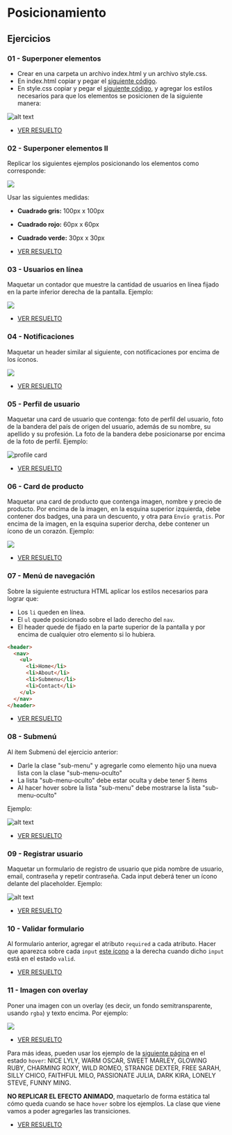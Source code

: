 # Posicionamiento

## Ejercicios

### 01 - Superponer elementos

- Crear en una carpeta un archivo index.html y un archivo style.css.
- En index.html copiar y pegar el [siguiente código](https://raw.githubusercontent.com/Ada-IT/ejercicios-frontend/master/modulo-2/ejercicios/posicionamiento/index.html).
- En style.css copiar y pegar el [siguiente código](https://raw.githubusercontent.com/Ada-IT/ejercicios-frontend/master/modulo-2/ejercicios/posicionamiento/styles.css), y agregar los estilos necesarios para que los elementos se posicionen de la siguiente manera:

![alt text](https://i.ibb.co/M66T8xY/Captura-de-pantalla-de-2020-09-11-09-31-53.png 'ejemplo de primer ejercicio')

- [VER RESUELTO](https://magamahe.github.io/TRABAJOS_ADA/FRONTEND_/MODULO_2/CLASE_13/ejercicio_01-Superponer_elementosI/index.html) 
  
### 02 - Superponer elementos II

Replicar los siguientes ejemplos posicionando los elementos como corresponde:

![](https://i.ibb.co/z7zkddk/Screen-Shot-2020-09-11-at-12-37-54.png)

Usar las siguientes medidas:

- **Cuadrado gris:** 100px x 100px
- **Cuadrado rojo:** 60px x 60px
- **Cuadrado verde:** 30px x 30px

- [VER RESUELTO](https://magamahe.github.io/TRABAJOS_ADA/FRONTEND_/MODULO_2/CLASE_13/ejercicio_02-Superponer_elementosII/index.html) 

### 03 - Usuarios en línea

Maquetar un contador que muestre la cantidad de usuarios en línea fijado en la parte inferior derecha de la pantalla. Ejemplo:

![](https://i.ibb.co/hLNcf06/Screen-Shot-2020-09-11-at-13-59-13.png)

- [VER RESUELTO](https://magamahe.github.io/TRABAJOS_ADA/FRONTEND_/MODULO_2/CLASE_13/ejercicio_03-Usuarios_en_linea/index.html) 

### 04 - Notificaciones

Maquetar un header similar al siguiente, con notificaciones por encima de los íconos.

![](https://i.ibb.co/4s2jxr2/Screen-Shot-2020-09-11-at-13-31-12.png)

- [VER RESUELTO](https://magamahe.github.io/TRABAJOS_ADA/FRONTEND_/MODULO_2/CLASE_13/ejercicio_04-Notificaciones/index.html) 

### 05 - Perfil de usuario

Maquetar una card de usuario que contenga: foto de perfil del usuario, foto de la bandera del país de origen del usuario, además de su nombre, su apellido y su profesión. La foto de la bandera debe posicionarse por encima de la foto de perfil. Ejemplo:

![](https://i.ibb.co/sKnp66N/Captura-de-pantalla-de-2020-09-11-09-36-45.png 'profile card')

- [VER RESUELTO](https://magamahe.github.io/TRABAJOS_ADA/FRONTEND_/MODULO_2/CLASE_13/ejercicio_05-Perfil_usuario/index.html) 

### 06 - Card de producto

Maquetar una card de producto que contenga imagen, nombre y precio de producto. Por encima de la imagen, en la esquina superior izquierda, debe contener dos badges, una para un descuento, y otra para `Envío gratis`. Por encima de la imagen, en la esquina superior dercha, debe contener un ícono de un corazón. Ejemplo:

![](https://i.ibb.co/g971CFM/Screen-Shot-2020-09-11-at-13-47-34.png)

- [VER RESUELTO](https://magamahe.github.io/TRABAJOS_ADA/FRONTEND_/MODULO_2/CLASE_13/ejercicio_06-Card_producto/index.html) 

### 07 - Menú de navegación

Sobre la siguiente estructura HTML aplicar los estilos necesarios para lograr que:

- Los `li` queden en línea.
- El `ul` quede posicionado sobre el lado derecho del `nav`.
- El header quede de fijado en la parte superior de la pantalla y por encima de cualquier otro elemento si lo hubiera.

```html
<header>
  <nav>
    <ul>
      <li>Home</li>
      <li>About</li>
      <li>Submenu</li>
      <li>Contact</li>
    </ul>
  </nav>
</header>
```

- [VER RESUELTO](https://magamahe.github.io/TRABAJOS_ADA/FRONTEND_/MODULO_2/CLASE_13/ejercicio_07-Menu_navegacion/index.html) 

### 08 - Submenú

Al ítem Submenú del ejercicio anterior:

- Darle la clase "sub-menu" y agregarle como elemento hijo una nueva lista con la clase "sub-menu-oculto"
- La lista "sub-menu-oculto" debe estar oculta y debe tener 5 ítems
- Al hacer hover sobre la lista "sub-menu" debe mostrarse la lista "sub-menu-oculto"

Ejemplo:

![alt text](https://i.ibb.co/X8Kj2cr/Captura-de-pantalla-de-2020-09-11-09-42-06.png 'ejemplo de submenu')

- [VER RESUELTO](https://magamahe.github.io/TRABAJOS_ADA/FRONTEND_/MODULO_2/CLASE_13/ejercicio_08-Submenu/index.html) 

### 09 - Registrar usuario

Maquetar un formulario de registro de usuario que pida nombre de usuario, email, contraseña y repetir contraseña. Cada input deberá tener un ícono delante del placeholder. Ejemplo:

![alt text](https://i.ibb.co/MM4pWnR/Captura-de-pantalla-de-2020-09-11-09-49-06.png 'ejemplo de formulario')

- [VER RESUELTO](https://magamahe.github.io/TRABAJOS_ADA/FRONTEND_/MODULO_2/CLASE_13/ejercicio_09-Registrar_usuario/index.html) 

### 10 - Validar formulario

Al formulario anterior, agregar el atributo `required` a cada atributo. Hacer que aparezca sobre cada `input` [este ícono](https://fontawesome.com/icons/check?style=solid) a la derecha cuando dicho `input` está en el estado `valid`.

- [VER RESUELTO](https://magamahe.github.io/TRABAJOS_ADA/FRONTEND_/MODULO_2/CLASE_13/ejercicio_10-Validar_formulario/index.html) 

### 11 - Imagen con overlay

Poner una imagen con un overlay (es decir, un fondo semitransparente, usando `rgba`) y texto encima. Por ejemplo:

![](https://i.ibb.co/Xbwrc73/Screen-Shot-2020-09-11-at-14-18-10.png)

- [VER RESUELTO](https://magamahe.github.io/TRABAJOS_ADA/FRONTEND_/MODULO_2/CLASE_13/ejercicio_11-Imagen_overlay/index.html) 

Para más ideas, pueden usar los ejemplo de la [siguiente página](https://tympanus.net/Development/HoverEffectIdeas/index.html) en el estado `hover`: NICE LYLY, WARM OSCAR, SWEET MARLEY, GLOWING RUBY, CHARMING ROXY, WILD ROMEO, STRANGE DEXTER, FREE SARAH, SILLY CHICO, FAITHFUL MILO, PASSIONATE JULIA, DARK KIRA, LONELY STEVE, FUNNY MING.

**NO REPLICAR EL EFECTO ANIMADO**, maquetarlo de forma estática tal cómo queda cuando se hace `hover` sobre los ejemplos. La clase que viene vamos a poder agregarles las transiciones.

- [VER RESUELTO](https://magamahe.github.io/TRABAJOS_ADA/FRONTEND_/MODULO_2/CLASE_13/ejercicio11_hover_ejemplos/index.html)


